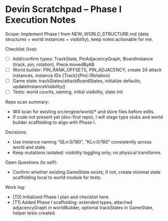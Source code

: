 # Devin Scratchpad – Phase I Execution Notes

Scope: Implement Phase I from NEW_WORLD_STRUCTURE.md (data structures + world instances + visibility), keep notes actionable for me.

Checklist (live):
- [ ] Add/confirm types: TrackState, PinAdjacencyGraph, BoardInstance (track, pin, rotation), Piece.movedByAB
- [ ] World builder: PIN_RANK_OFFSETS, PIN_ADJACENCY, create 24 attack instances, instance IDs {Track}{Pin}:{Rotation}
- [ ] Game state: trackStates/attackBoardStates, initialize defaults, updateInstanceVisibility()
- [ ] Tests: world counts, naming, initial visibility, state init

Repo scan summary:
- Will scan for existing src/engine/world/* and store files before edits.
- If code not present yet (doc-first repo), I will stage type stubs and world builder scaffolding to align with Phase I.

Decisions:
- Use instance naming “QLn:0/180”, “KLn:0/180” consistently across world and state.
- Keep mutations isolated: visibility toggling only; no physical transforms.

Open Questions (to self):
- Confirm whether existing GameState exists; if not, create minimal state scaffolding local to world module for tests.

Work log:
- [T0] Initialized Phase I plan and checklist here.
- [T1] Added Phase I scaffolding: extended types, attached adjacencyGraph in worldBuilder, optional trackStates in GameState, helper tests created.

